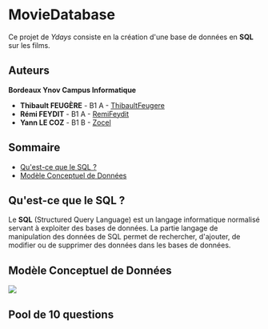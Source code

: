 # MovieDatabase

Ce projet de *Ydays* consiste en la création d'une base de données en **SQL** sur les films.


## Auteurs

**Bordeaux Ynov Campus Informatique**

*   **Thibault FEUGÈRE** - B1 A - [ThibaultFeugere](https://github.com/ThibaultFeugere)
*   **Rémi FEYDIT** - B1 A - [RemiFeydit](https://github.com/RemiFeydit)
*   **Yann LE COZ** - B1 B - [Zocel](https://github.com/Zocel)


## Sommaire

*   [Qu'est-ce que le SQL ?](#quest-ce-que-le-sql-)
*   [Modèle Conceptuel de Données](#modèle-conceptuel-de-données)


## Qu'est-ce que le SQL ?

Le **SQL** (Structured Query Language) est un langage informatique normalisé servant à exploiter des bases de données. La partie langage de manipulation des données de SQL permet de rechercher, d'ajouter, de modifier ou de supprimer des données dans les bases de données.


## Modèle Conceptuel de Données

![](https://github.com/Zocel/MovieDatabase/blob/master/Sch%C3%A9ma%20MCD%20MovieDatabase.png)


## Pool de 10 questions

